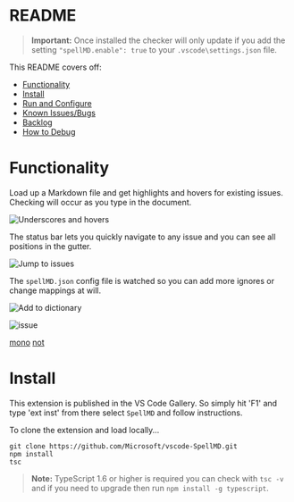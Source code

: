 # README

>**Important:** Once installed the checker will only update if you add the setting `"spellMD.enable": true` to your `.vscode\settings.json` file.

This README covers off:
* [Functionality](#functionality)
* [Install](#install)
* [Run and Configure](#run-and-configure)
* [Known Issues/Bugs](#known-issuesbugs)
* [Backlog](#backlog)
* [How to Debug](#how-to-debug)

# Functionality

Load up a Markdown file and get highlights and hovers for existing issues.  Checking will occur as you type in the document.

![Underscores and hovers](https://github.com/username/repository/raw/master/images/SpellMDDemo1.gif)

The status bar lets you quickly navigate to any issue and you can see all positions in the gutter.

![Jump to issues](https://github.com/username/repository/raw/master/images/SpellMDDemo2.gif)

The `spellMD.json` config file is watched so you can add more ignores or change mappings at will.

![Add to dictionary](https://github.com/username/repository/raw/master/images/SpellMDDemo3.gif)

![issue](https://github.com/username/repository/raw/master/issue)

[mono](https://github.com/username/repository/monkey)
[not](http://shouldnottouchthis/)

# Install
This extension is published in the VS Code Gallery.  So simply hit 'F1' and type 'ext inst' from there select `SpellMD` and follow instructions.


To clone the extension and load locally...

```
git clone https://github.com/Microsoft/vscode-SpellMD.git
npm install
tsc
```

>**Note:** TypeScript 1.6 or higher is required you can check with `tsc -v` and if you need to upgrade then run `npm install -g typescript`.
